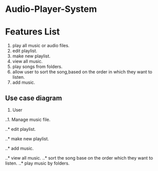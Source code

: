 # Audio-Player-System

# Features List
1. play all music or audio files.
2. edit playlist.
3. make new playlist.
4. view all music.
5. play songs from folders.
6. allow user to sort the song,based on the order in which they want to listen.
7. add music.

## Use case diagram
1. User

..1. Manage music file.

..* edit playlist.

..* make new playlist.

..* add music.

..* view all music.
..* sort the song base on the order which they want to listen.
..* play music by folders.



